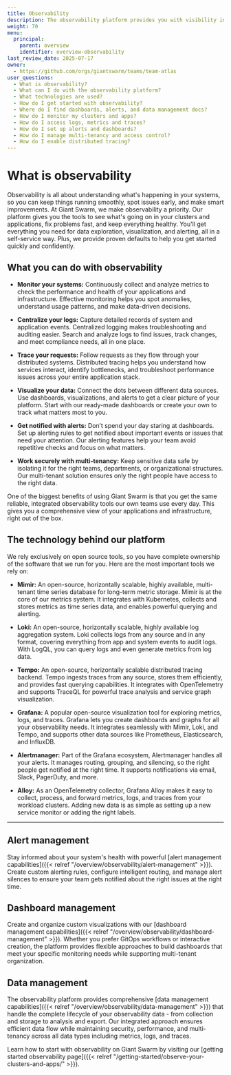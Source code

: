 ```yaml
---
title: Observability
description: The observability platform provides you with visibility into the Giant Swarm platform, your cluster fleet, and application workloads.
weight: 70
menu:
  principal:
    parent: overview
    identifier: overview-observability
last_review_date: 2025-07-17
owner:
  - https://github.com/orgs/giantswarm/teams/team-atlas
user_questions:
  - What is observability?
  - What can I do with the observability platform?
  - What technologies are used?
  - How do I get started with observability?
  - Where do I find dashboards, alerts, and data management docs?
  - How do I monitor my clusters and apps?
  - How do I access logs, metrics and traces?
  - How do I set up alerts and dashboards?
  - How do I manage multi-tenancy and access control?
  - How do I enable distributed tracing?
---
```


# What is observability

Observability is all about understanding what's happening in your systems, so you can keep things running smoothly, spot issues early, and make smart improvements. At Giant Swarm, we make observability a priority. Our platform gives you the tools to see what's going on in your clusters and applications, fix problems fast, and keep everything healthy. You'll get everything you need for data exploration, visualization, and alerting, all in a self-service way. Plus, we provide proven defaults to help you get started quickly and confidently.

## What you can do with observability

- **Monitor your systems:** Continuously collect and analyze metrics to check the performance and health of your applications and infrastructure. Effective monitoring helps you spot anomalies, understand usage patterns, and make data-driven decisions.

- **Centralize your logs:** Capture detailed records of system and application events. Centralized logging makes troubleshooting and auditing easier. Search and analyze logs to find issues, track changes, and meet compliance needs, all in one place.

- **Trace your requests:** Follow requests as they flow through your distributed systems. Distributed tracing helps you understand how services interact, identify bottlenecks, and troubleshoot performance issues across your entire application stack.

- **Visualize your data:** Connect the dots between different data sources. Use dashboards, visualizations, and alerts to get a clear picture of your platform. Start with our ready-made dashboards or create your own to track what matters most to you.

- **Get notified with alerts:** Don’t spend your day staring at dashboards. Set up alerting rules to get notified about important events or issues that need your attention. Our alerting features help your team avoid repetitive checks and focus on what matters.

- **Work securely with multi-tenancy:** Keep sensitive data safe by isolating it for the right teams, departments, or organizational structures. Our multi-tenant solution ensures only the right people have access to the right data.

One of the biggest benefits of using Giant Swarm is that you get the same reliable, integrated observability tools our own teams use every day. This gives you a comprehensive view of your applications and infrastructure, right out of the box.

## The technology behind our platform

We rely exclusively on open source tools, so you have complete ownership of the software that we run for you.
Here are the most important tools we rely on:

- **Mimir:** An open-source, horizontally scalable, highly available, multi-tenant time series database for long-term metric storage. Mimir is at the core of our metrics system. It integrates with Kubernetes, collects and stores metrics as time series data, and enables powerful querying and alerting.

- **Loki:** An open-source, horizontally scalable, highly available log aggregation system. Loki collects logs from any source and in any format, covering everything from app and system events to audit logs. With LogQL, you can query logs and even generate metrics from log data.

- **Tempo:** An open-source, horizontally scalable distributed tracing backend. Tempo ingests traces from any source, stores them efficiently, and provides fast querying capabilities. It integrates with OpenTelemetry and supports TraceQL for powerful trace analysis and service graph visualization.

- **Grafana:** A popular open-source visualization tool for exploring metrics, logs, and traces. Grafana lets you create dashboards and graphs for all your observability needs. It integrates seamlessly with Mimir, Loki, and Tempo, and supports other data sources like Prometheus, Elasticsearch, and InfluxDB.

- **Alertmanager:** Part of the Grafana ecosystem, Alertmanager handles all your alerts. It manages routing, grouping, and silencing, so the right people get notified at the right time. It supports notifications via email, Slack, PagerDuty, and more.

- **Alloy:** As an OpenTelemetry collector, Grafana Alloy makes it easy to collect, process, and forward metrics, logs, and traces from your workload clusters. Adding new data is as simple as setting up a new service monitor or adding the right labels.

---

## Alert management

Stay informed about your system's health with powerful [alert management capabilities]({{< relref "/overview/observability/alert-management" >}}). Create custom alerting rules, configure intelligent routing, and manage alert silences to ensure your team gets notified about the right issues at the right time.

## Dashboard management

Create and organize custom visualizations with our [dashboard management capabilities]({{< relref "/overview/observability/dashboard-management" >}}). Whether you prefer GitOps workflows or interactive creation, the platform provides flexible approaches to build dashboards that meet your specific monitoring needs while supporting multi-tenant organization.

## Data management

The observability platform provides comprehensive [data management capabilities]({{< relref "/overview/observability/data-management" >}}) that handle the complete lifecycle of your observability data - from collection and storage to analysis and export. Our integrated approach ensures efficient data flow while maintaining security, performance, and multi-tenancy across all data types including metrics, logs, and traces.

Learn how to start with observability on Giant Swarm by visiting our [getting started observability page]({{< relref "/getting-started/observe-your-clusters-and-apps/" >}}).
